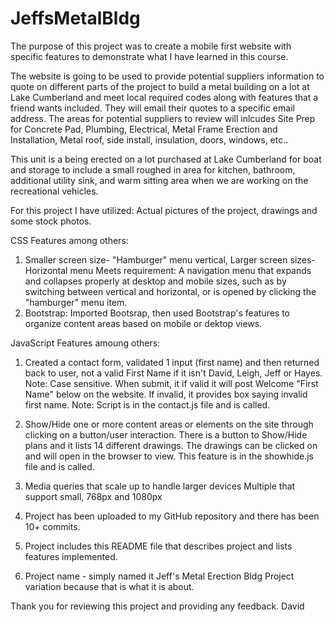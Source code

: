 # JeffsMetalBldg

The purpose of this project was to create a mobile first website with specific features to demonstrate what I have learned in this course.

The website is going to be used to provide potential suppliers information to quote on different parts of the project to build a metal building on a lot at Lake Cumberland and meet local required codes along with features that a friend wants included.   They will email their quotes to a specific email address.  The areas for potential suppliers to review will inlcudes Site Prep for Concrete Pad, Plumbing, Electrical, Metal Frame Erection and Installation, Metal roof, side install, insulation, doors, windows, etc..

This unit is a being erected on a lot purchased at Lake Cumberland for boat and storage to include a small roughed in area for kitchen, bathroom, additional utility sink, and warm sitting area when we are working on the recreational vehicles.

For this project I have utilized: 
Actual pictures of the project, drawings and some stock photos.

CSS Features among others:
1) Smaller screen size-  "Hamburger" menu vertical,  Larger screen sizes- Horizontal menu
Meets requirement:  A navigation menu that expands and collapses properly at desktop and mobile sizes, such as by switching between vertical and horizontal, or is opened by clicking the "hamburger" menu item.
2) Bootstrap:
Imported Bootsrap, then used Bootstrap's features to organize content areas based on mobile or dektop views.

JavaScript Features amoung others:
1) Created a contact form, validated 1 input (first name) and then returned back to user, not a valid First Name if it isn't David, Leigh, Jeff or Hayes.   Note:  Case sensitive.    When submit, it if valid it will post Welcome "First Name" below on the website.   If invalid, it provides box saying invalid first name.   Note:  Script is in the contact.js file and is called.
2)   Show/Hide one or more content areas or elements on the site through clicking on a button/user interaction.  There is a button to Show/Hide plans and it lists 14 different drawings.   The drawings can be clicked on and will open in the browser to view. This feature is in the showhide.js file and is called. 

3) Media queries that scale up to handle larger devices
Multiple that support small, 768px and 1080px

4) Project has been uploaded to my GitHub repository and there has been 10+ commits.
5) Project includes this README file that describes project and lists features implemented.
6) Project name -  simply named it Jeff's Metal Erection Bldg Project  
   variation because that is what it is about.

Thank you for reviewing this project and providing any feedback.    David